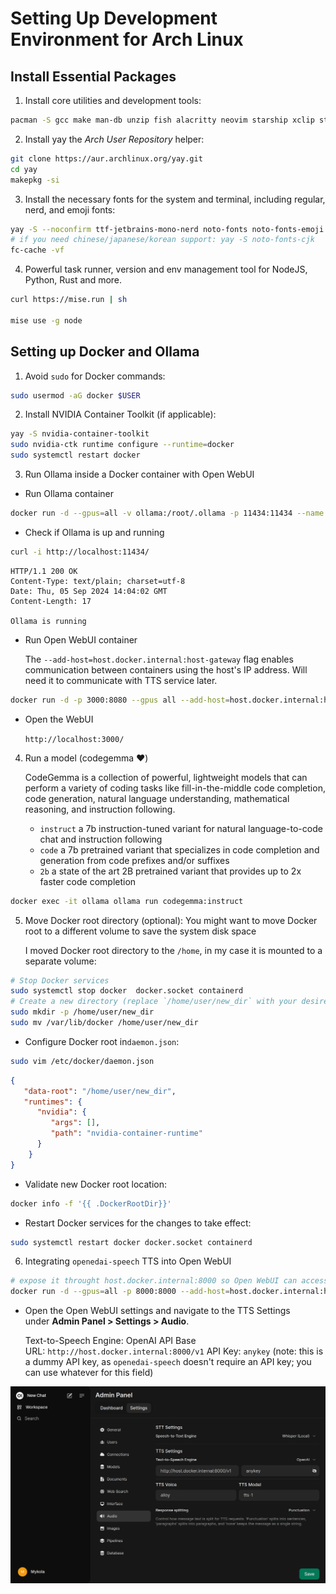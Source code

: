 # Setting Up Development Environment for Arch Linux

## Install Essential Packages

1. Install core utilities and development tools:

```bash
pacman -S gcc make man-db unzip fish alacritty neovim starship xclip stow git git-delta base-devel ripgrep fd fzf bottom bat eza procs dust sd nitrogen docker 
```

2. Install yay the _Arch User Repository_ helper:

```bash
git clone https://aur.archlinux.org/yay.git
cd yay
makepkg -si
```

3. Install the necessary fonts for the system and terminal, including regular, nerd, and emoji fonts:

```bash
yay -S --noconfirm ttf-jetbrains-mono-nerd noto-fonts noto-fonts-emoji
# if you need chinese/japanese/korean support: yay -S noto-fonts-cjk
fc-cache -vf
```

4. Powerful task runner, version and env management tool for NodeJS, Python, Rust and more.

```bash
curl https://mise.run | sh

mise use -g node
```

## Setting up Docker and Ollama

1. Avoid `sudo` for Docker commands:

```bash
sudo usermod -aG docker $USER
```

2. Install NVIDIA Container Toolkit (if applicable):

```bash
yay -S nvidia-container-toolkit
sudo nvidia-ctk runtime configure --runtime=docker
sudo systemctl restart docker
```

3. Run Ollama inside a Docker container with Open WebUI

- Run Ollama container

```bash
docker run -d --gpus=all -v ollama:/root/.ollama -p 11434:11434 --name ollama ollama/ollama
```

- Check if Ollama is up and running

```bash
curl -i http://localhost:11434/
```

```
HTTP/1.1 200 OK
Content-Type: text/plain; charset=utf-8
Date: Thu, 05 Sep 2024 14:04:02 GMT
Content-Length: 17

Ollama is running
```

- Run Open WebUI container

    The `--add-host=host.docker.internal:host-gateway` flag enables communication between containers using the host's IP address. Will need it to communicate with TTS service later.

```bash
docker run -d -p 3000:8080 --gpus all --add-host=host.docker.internal:host-gateway -v open-webui:/app/backend/data --name open-webui --restart always ghcr.io/open-webui/open-webui:cuda
```

- Open the WebUI

   `http://localhost:3000/`

4. Run a model (codegemma ❤️)

    CodeGemma is a collection of powerful, lightweight models that can perform a variety of coding tasks like fill-in-the-middle code completion, code generation, natural language understanding, mathematical reasoning, and instruction following.

      - `instruct` a 7b instruction-tuned variant for natural language-to-code chat and instruction following  
      - `code` a 7b pretrained variant that specializes in code completion and generation from code prefixes and/or suffixes  
      - `2b` a state of the art 2B pretrained variant that provides up to 2x faster code completion

```bash
docker exec -it ollama ollama run codegemma:instruct
```

5. Move Docker root directory (optional):
   You might want to move Docker root to a different volume to save the system disk space

   I moved Docker root directory to the `/home`, in my case it is mounted to a separate volume:

```bash
# Stop Docker services
sudo systemctl stop docker  docker.socket containerd
# Create a new directory (replace `/home/user/new_dir` with your desired location) 
sudo mkdir -p /home/user/new_dir
sudo mv /var/lib/docker /home/user/new_dir
```

- Configure Docker root  in`daemon.json`:

```bash
sudo vim /etc/docker/daemon.json
```

```json
{
   "data-root": "/home/user/new_dir",
   "runtimes": {
      "nvidia": {
         "args": [],
         "path": "nvidia-container-runtime"
      }
    }
}
```

- Validate new Docker root location:

```bash
docker info -f '{{ .DockerRootDir}}'
```

- Restart Docker services for the changes to take effect:

```bash
sudo systemctl restart docker docker.socket containerd
```

6. Integrating `openedai-speech` TTS into Open WebUI

```bash
# expose it throught host.docker.internal:8000 so Open WebUI can access it
docker run -d --gpus=all -p 8000:8000 --add-host=host.docker.internal:host-gateway -v tts-voices:/app/voices -v tts-config:/app/config --name openedai-speech ghcr.io/matatonic/openedai-speech:latest
```

- Open the Open WebUI settings and navigate to the TTS Settings under **Admin Panel > Settings > Audio**.

   Text-to-Speech Engine: OpenAI
   API Base URL: `http://host.docker.internal:8000/v1`
   API Key: `anykey` (note: this is a dummy API key, as `openedai-speech` doesn't require an API key;  you can use whatever for this field)

![open web ui tts settings](https://github.com/mskry/dotfiles/blob/master/img.png?raw=true)
